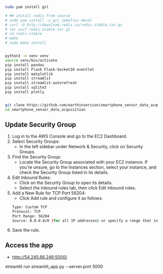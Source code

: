 ```bash
sudo yum install git

# ## install redis from source
# sudo yum install -y gcc jemalloc-devel
# curl -O http://download.redis.io/redis-stable.tar.gz
# tar xzvf redis-stable.tar.gz
# cd redis-stable
# make
# sudo make install


python3 -m venv venv
source venv/bin/activate
pip install pandas
pip install Flask Flask-SocketIO eventlet
pip install matplotlib
pip install streamlit
pip install streamlit-autorefresh
pip install sqlite3
pip install plotly


git clone https://github.com/earthinversion/smartphone_sensor_data_acquisition.git
cd smartphone_sensor_data_acquisition

```


## Update Security Group
1. Log in to the AWS Console and go to the EC2 Dashboard.
1. Select Security Groups:
    - In the left sidebar under Network & Security, click on Security Groups.
1. Find the Security Group:
    - Locate the Security Group associated with your EC2 instance. If you're unsure, go to the Instances section, select your instance, and check the Security Group listed in its details.
1. Edit Inbound Rules:
    - Click on the Security Group to open its details.
    - Select the Inbound rules tab, then click Edit inbound rules.
1. Add a New Rule for TCP Port 56204:
    - Click Add rule and configure it as follows:
    ```bash
    Type: Custom TCP
    Protocol: TCP
    Port Range: 56204
    Source: 0.0.0.0/0 (for all IP addresses) or specify a range that includes your phone’s IP address if you want to restrict access.
    ```
1. Save the rule.


## Access the app
- http://54.245.66.246:5000/


streamlit run streamlit_app.py --server.port 5000
